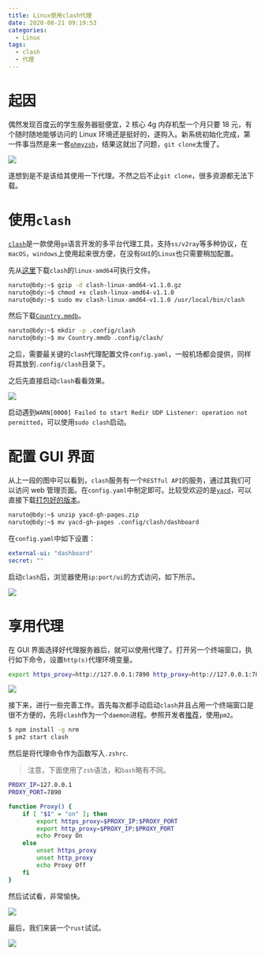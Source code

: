 ```yaml
---
title: Linux使用clash代理
date: 2020-08-21 09:19:53
categories:
  - Linux
tags:
  - clash
  - 代理
---
```


# 起因

偶然发现百度云的学生服务器挺便宜，2 核心 4g 内存机型一个月只要 18 元，有个随时随地能够访问的 Linux 环境还是挺好的，遂购入。新系统初始化完成，第一件事当然是来一套[`ohmyzsh`](https://github.com/ohmyzsh/ohmyzsh)，结果这就出了问题，`git clone`太慢了。

<!-- more -->

![](ohmyzsh.png)

遂想到是不是该给其使用一下代理。不然之后不止`git clone`，很多资源都无法下载。

# 使用`clash`

[`clash`](https://github.com/Dreamacro/clash)是一款使用`go`语言开发的多平台代理工具，支持`ss/v2ray`等多种协议，在`macOS`，`windows`上使用起来很方便，在没有`GUI`的`Linux`也只需要稍加配置。

先从[这里](https://github.com/Dreamacro/clash/releases)下载`clash`的`linux-amd64`可执行文件。

```bash
naruto@bdy:~$ gzip -d clash-linux-amd64-v1.1.0.gz
naruto@bdy:~$ chmod +x clash-linux-amd64-v1.1.0
naruto@bdy:~$ sudo mv clash-linux-amd64-v1.1.0 /usr/local/bin/clash
```

然后下载[`Country.mmdb`](https://github.com/Dreamacro/maxmind-geoip/releases)。

```bash
naruto@bdy:~$ mkdir -p .config/clash
naruto@bdy:~$ mv Country.mmdb .config/clash/
```

之后，需要最关键的`clash`代理配置文件`config.yaml`，一般机场都会提供，同样将其放到`.config/clash`目录下。

之后先直接启动`clash`看看效果。

![](clash_boot.png)

启动遇到`WARN[0000] Failed to start Redir UDP Listener: operation not permitted`，可以使用`sudo clash`启动。

# 配置 GUI 界面

从上一段的图中可以看到，`clash`服务有一个`RESTful API`的服务，通过其我们可以访问 web 管理页面。在`config.yaml`中制定即可。比较受欢迎的是[`yacd`](https://github.com/haishanh/yacd)，可以直接下载[打包好的版本](https://github.com/haishanh/yacd/archive/gh-pages.zip)。

```bash
naruto@bdy:~$ unzip yacd-gh-pages.zip
naruto@bdy:~$ mv yacd-gh-pages .config/clash/dashboard
```

在`config.yaml`中如下设置：

```yaml
external-ui: "dashboard"
secret: ""
```

启动`clash`后，浏览器使用`ip:port/ui`的方式访问，如下所示。

![](yacd.png)

# 享用代理

在 GUI 界面选择好代理服务器后，就可以使用代理了。打开另一个终端窗口，执行如下命令，设置`http(s)`代理环境变量。

```bash
export https_proxy=http://127.0.0.1:7890 http_proxy=http://127.0.0.1:7890 all_proxy=socks5://127.0.0.1:7890
```

![](wget.png)

接下来，进行一些完善工作。首先每次都手动启动`clash`并且占用一个终端窗口是很不方便的，先将`clash`作为一个`daemon`进程。参照开发者[推荐](https://github.com/Dreamacro/clash/wiki/clash-as-a-daemon)，使用`pm2`。

```bash
$ npm install -g nrm
$ pm2 start clash
```

然后是将代理命令作为函数写入`.zshrc`.

> 注意，下面使用了`zsh`语法，和`bash`略有不同。

```bash
PROXY_IP=127.0.0.1
PROXY_PORT=7890

function Proxy() {
    if [ "$1" = "on" ]; then
        export https_proxy=$PROXY_IP:$PROXY_PORT
        export http_proxy=$PROXY_IP:$PROXY_PORT
        echo Proxy On
    else
        unset https_proxy
        unset http_proxy
        echo Proxy Off
    fi
}
```

然后试试看，非常愉快。

![](google.png)

最后，我们来装一个`rust`试试。

![](rust.png)
